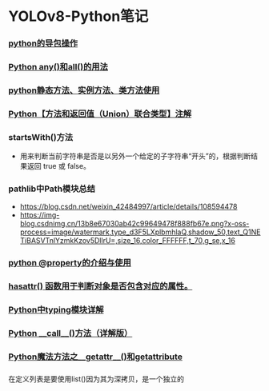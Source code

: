 
# YOLOv8-Python笔记

### [python的导包操作](https://blog.csdn.net/m0_67575344/article/details/124106709)
### [Python any()和all()的用法](https://blog.csdn.net/sinat_36197913/article/details/103356742)
### [python静态方法、实例方法、类方法使用](https://blog.csdn.net/tianheihei__/article/details/124598675)
### [Python【方法和返回值（Union）联合类型】注解](https://blog.csdn.net/weixin_59131972/article/details/128504652)
### startsWith()方法
- 用来判断当前字符串是否是以另外一个给定的子字符串“开头”的，根据判断结果返回 true 或 false。
### pathlib中Path模块总结
- <https://blog.csdn.net/weixin_42484997/article/details/108594478>
- <https://img-blog.csdnimg.cn/13b8e67030ab42c99649478f888fb67e.png?x-oss-process=image/watermark,type_d3F5LXplbmhlaQ,shadow_50,text_Q1NETiBASVTnlYzmkKzov5DllrU=,size_16,color_FFFFFF,t_70,g_se,x_16>
### [python @property的介绍与使用](https://zhuanlan.zhihu.com/p/64487092)
### [hasattr() 函数用于判断对象是否包含对应的属性。](https://www.runoob.com/python/python-func-hasattr.html)
### [Python中typing模块详解](https://www.jianshu.com/p/9b6b9a06cd3e)
### [Python \_\_call\_\_()方法（详解版）](http://c.biancheng.net/view/2380.html)
### [Python魔法方法之\_\_getattr\_\_()和getattribute](https://www.py.cn/jishu/jichu/10799.html)
### 

在定义列表是要使用list()因为其为深拷贝，是一个独立的